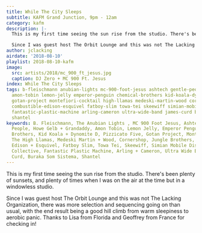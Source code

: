 ```yaml
---
title: While The City Sleeps
subtitle: KAFM Grand Junction, 9pm - 12am
category: kafm
description: |-
  This is my first time seeing the sun rise from the studio. There's been plenty of sunsets, and plenty of times when I was on the air at the time but in a windowless studio.

  Since I was guest host The Orbit Lounge and this was not The Lacking Organization, there was more selection and sequencing going on than usual, with the end result being a good hill climb from warm sleepiness to aerobic panic. Thanks to Lisa from Florida and Geoffrey from France for checking in!
author: jclacking
airdate: '2018-08-10'
playlist: 2018-08-10-kafm
image:
  src: artists/2018/mc_900_ft_jesus.jpg
  caption: DJ Zero + MC 900 Ft. Jesus
index: While The City Sleeps
tags: b-fleischmann anubian-lights mc-900-foot-jesus ashtech gentle-people howe-gelb-grandaddy
  amon-tobin lemon-jelly emperor-penguin chemical-brothers kid-koala-dynomite-d pizzicato-five
  gotan-project montefiori-cocktail high-llamas medeski-martin-wood cornershop jungle-brothers
  combustible-edison-esquivel fatboy-slim towa-tei skeewiff simian-mobile-disco nortec-collective
  fantastic-plastic-machine arling-cameron ultra-wide-band james-curd buraka-som-sistema
  shantel
keywords: B. Fleischmann, The Anubian Lights , MC 900 Foot Jesus, Ashtech, The Gentle
  People, Howe Gelb + Grandaddy, Amon Tobin, Lemon Jelly, Emperor Penguin, Chemical
  Brothers, Kid Koala + Dynomite D, Pizzicato Five, Gotan Project, Montefiori Cocktail,
  The High Llamas, Medeski Martin + Wood, Cornershop, Jungle Brothers, Combustible
  Edison + Esquivel, Fatboy Slim, Towa Tei, Skeewiff, Simian Mobile Disco, Nortec
  Collective, Fantastic Plastic Machine, Arling + Cameron, Ultra Wide Band, James
  Curd, Buraka Som Sistema, Shantel
---
```

This is my first time seeing the sun rise from the studio. There's been plenty of sunsets, and plenty of times when I was on the air at the time but in a windowless studio.

Since I was guest host The Orbit Lounge and this was not The Lacking Organization, there was more selection and sequencing going on than usual, with the end result being a good hill climb from warm sleepiness to aerobic panic. Thanks to Lisa from Florida and Geoffrey from France for checking in!
